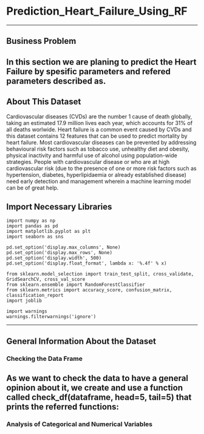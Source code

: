 # Prediction_Heart_Failure_Using_RF
---
## Business Problem
In this section we are planing to predict the Heart Failure by spesific parameters and refered parameters described as.
---
## About This Dataset
Cardiovascular diseases (CVDs) are the number 1 cause of death globally, taking an estimated 17.9 million lives each year, which accounts for 31% of all deaths worlwide.
Heart failure is a common event caused by CVDs and this dataset contains 12 features that can be used to predict mortality by heart failure.
Most cardiovascular diseases can be prevented by addressing behavioural risk factors such as tobacco use, unhealthy diet and obesity, physical inactivity and harmful use of alcohol using population-wide strategies.
People with cardiovascular disease or who are at high cardiovascular risk (due to the presence of one or more risk factors such as hypertension, diabetes, hyperlipidaemia or already established disease) need early detection and management wherein a machine learning model can be of great help.
## Import Necessary Libraries
```
import numpy as np
import pandas as pd
import matplotlib.pyplot as plt
import seaborn as sns

pd.set_option('display.max_columns', None)
pd.set_option('display.max_rows', None)
pd.set_option('display.width', 500)
pd.set_option('display.float_format', lambda x: '%.4f' % x)

from sklearn.model_selection import train_test_split, cross_validate, GridSearchCV, cross_val_score
from sklearn.ensemble import RandomForestClassifier
from sklearn.metrics import accuracy_score, confusion_matrix, classification_report
import joblib

import warnings
warnings.filterwarnings('ignore')
```

---
## General Information About the Dataset
### Checking the Data Frame
As we want to check the data to have a general opinion about it, we create and use a function called check_df(dataframe, head=5, tail=5) that prints the referred functions:
---
### Analysis of Categorical and Numerical Variables
